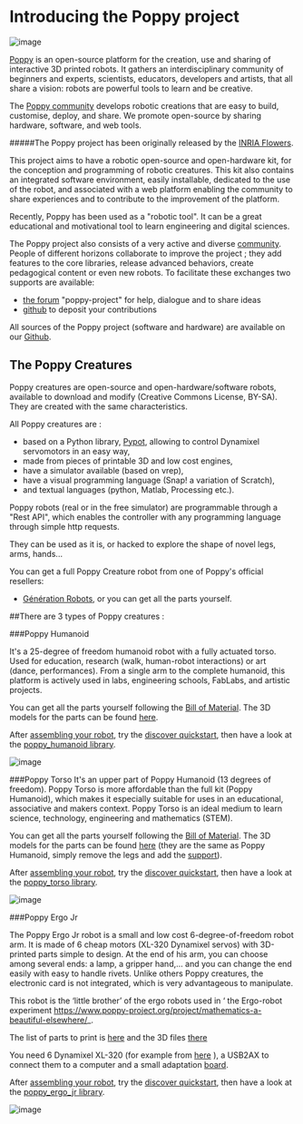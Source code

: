 
# Introducing the Poppy project 

![image](images/poppy_name_h144.png)

[Poppy](https://www.poppy-project.org/) is an open-source platform for the creation, use and sharing of interactive 3D printed robots. It gathers an interdisciplinary community of beginners and experts, scientists, educators, developers and artists, that all share a vision: robots are powerful tools to learn and be creative.

The [Poppy community](https://forum.poppy-project.org/) develops robotic creations that are easy to build, customise, deploy, and share. We promote open-source by sharing hardware, software, and web tools.  

#####The Poppy project has been originally released by the [INRIA Flowers](http://www.inria.fr/equipes/flowers/).

This project aims to have a robotic open-source and open-hardware kit, for the conception and programming of robotic creatures. This kit also contains an integrated software environment, easily installable, dedicated to the use of the robot, and associated with a web platform enabling the community to share experiences and to contribute to the improvement of the platform.

Recently, Poppy has been used as a "robotic tool". It can be a great educational and motivational tool to learn engineering and digital sciences.

The Poppy project also consists of a very active and diverse [community]( contribute.html). People of different horizons collaborate to improve the project ; they add features to the core libraries, release advanced behaviors, create pedagogical content or even new robots. 
To facilitate these exchanges two supports are available: 
- [the forum](https://forum.poppy-project.org/) "poppy-project" for help, dialogue and to share ideas
- [github](https://github.com/poppy-project) to deposit your contributions

All sources of the Poppy project (software and hardware) are available on our [Github](https://github.com/poppy-project).

## The Poppy Creatures

Poppy creatures are open-source and open-hardware/software robots, available to download and modify (Creative Commons License, BY-SA). They are created with the same characteristics.

All Poppy creatures are :
- based on a Python library, [Pypot]( pypot/doc/about.html), allowing to control Dynamixel servomotors in an easy way, 
- made from pieces of printable 3D and low cost engines, 
- have a simulator available (based on vrep),
- have a visual programming language (Snap! a variation of Scratch), 
- and textual languages (python, Matlab, Processing etc.). 

Poppy robots (real or in the free simulator) are programmable through a "Rest API", which enables the controller with any programming language through simple http requests. 

They can be used as it is, or hacked to explore the shape of novel legs, arms, hands...


You can get a full Poppy Creature robot from one of Poppy's official resellers:
-   [Génération Robots](http://www.generationrobots.com/en/402077-poppy-humanoid-kit-with-3d-printed-parts.html/), or you can get all the parts yourself.

##There are 3 types of Poppy creatures :

###Poppy Humanoid

It's a 25-degree of freedom humanoid robot with a fully actuated torso. Used for education, research (walk, human-robot interactions) or art (dance, performances). From a single arm to the complete humanoid, this platform is actively used in labs, engineering schools, FabLabs, and artistic projects. 


You can get all the parts yourself following the [Bill of Material](https://github.com/poppy-project/poppy-humanoid/blob/master/hardware/doc/BOM.md/). The 3D models for the parts can be found [here](https://github.com/poppy-project/poppy-humanoid/releases/tag/hardware_1.0.1/).

After [assembling your robot](poppy-humanoid/assembly_doc/index.html), try the
[discover quickstart](quickstarts/discover.html), then have a look at the
[poppy\_humanoid library]( poppy-humanoid/doc/index.html).

![image](images/poppy-le-robot-de-face.jpg)

###Poppy Torso
It's an upper part of Poppy Humanoid (13 degrees of freedom).
Poppy Torso is more affordable than the full kit (Poppy Humanoid), which makes it especially suitable for uses in an educational, associative and makers context. Poppy Torso is an ideal medium to learn science, technology, engineering and mathematics (STEM). 


You can get all the parts yourself following the [Bill of Material](https://github.com/poppy-project/poppy-torso/blob/master/hardware/doc/BOM.md/).
The 3D models for the parts can be found [here](https://github.com/poppy-project/poppy-humanoid/releases/tag/hardware_1.0.1/)
(they are the same as Poppy Humanoid, simply remove the legs and add the [support](https://github.com/poppy-project/robot-support-toolbox/)).

After [assembling your robot](poppy-humanoid/assembly_doc/index.html), try the
[discover quickstart](quickstarts/discover.html), then have a look at the
[poppy\_torso library]( poppy-torso/doc/index.html).

![image](images/robot-poppy-torso.jpg)

###Poppy Ergo Jr

The Poppy Ergo Jr robot is a small and low cost 6-degree-of-freedom robot arm. It is made of 6 cheap motors (XL-320 Dynamixel servos) with 3D-printed parts simple to design.
At the end of his arm, you can choose among several ends: a lamp, a gripper hand,... and you can change the end easily with easy to handle rivets.
Unlike others Poppy creatures, the electronic card is not integrated, which is very advantageous to manipulate.

This robot is the ‘little brother’ of the ergo robots used in ‘ the Ergo-robot experiment <https://www.poppy-project.org/project/mathematics-a-beautiful-elsewhere/>_.

The list of parts to print is
[here](https://github.com/poppy-project/poppy-ergo-jr/blob/master/hardware/parts/BOM.md/)
and the 3D files
[there](https://github.com/poppy-project/poppy-ergo-jr/releases/)

You need 6 Dynamixel XL-320 (for example from
[here](http://www.generationrobots.com/en/401692-dynamixel-xl-320-servo-motor.html/)
), a USB2AX to connect them to a computer and a small adaptation
[board](https://github.com/poppy-project/poppy-ergo-jr/blob/master/doc/electronic.md).

After [assembling your robot](poppy-ergo-jr/assembly_doc/index.html), try the
[discover quickstart](quickstarts/discover.html), then have a look at the
[poppy\_ergo\_jr library]( poppy-ergo-jr/doc/index.html).

![image](images/poppy-ergo-jr.jpg)

